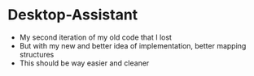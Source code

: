 # Desktop-Assistant
- My second iteration of my old code that I lost
- But with my new and better idea of implementation, better mapping structures
- This should be way easier and cleaner 
